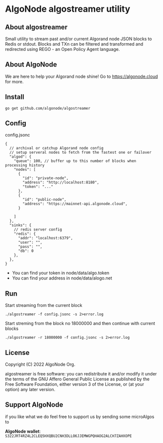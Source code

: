 # AlgoNode algostreamer utility

## About algostreamer

Small utility to stream past and/or current Algorand node JSON blocks to Redis or stdout.
Blocks and TXn can be filtered and transformed and redirected using REGO - an Open Policy Agent language.

## About AlgoNode

We are here to help your Algorand node shine!
Go to https://algonode.cloud for more.

## Install 

```Shell
go get github.com/algonode/algostreamer
```

## Config

config.jsonc
```jsonc
{
  // archival or catchup Algorand node config
  // setup serveral nodes to fetch from the fastest one or failover
  "algod": {
    "queue": 100, // buffer up to this number of blocks when processing history
    "nodes": [
      {
        "id": "private-node",
        "address": "http://localhost:8180",
        "token": "..."
      },
      {
        "id": "public-node",
        "address": "https://mainnet-api.algonode.cloud",
      }

    ]
  },
  "sinks": {
    // redis server config
    "redis": {
      "addr": "localhost:6379",
      "user": "",
      "pass": "",
      "db": 0
    },
  },
}
```

* You can find your token in node/data/algo.token
* You can find your address in node/data/alogo.net

## Run

Start streaming from the current block
```Shell
./algostreamer -f config.jsonc -s 2>error.log
```

Start streming from the block no 18000000 and then continue with current blocks
```Shell
./algostreamer -r 18000000 -f config.jsonc -s 2>error.log
```

## License

Copyright (C) 2022 AlgoNode Org.

algostreamer is free software: you can redistribute it and/or modify
it under the terms of the GNU Affero General Public License as
published by the Free Software Foundation, either version 3 of the
License, or (at your option) any later version.

## Support AlgoNode

if you like what we do feel free to support us by sending some microAlgos to

**AlgoNode wallet**: `S322JRT4RZ4L2CLEQ5HXQBU2CNH3DLLO6JJEMWGPQHAOG2ALCH7ZAHXOPE`
